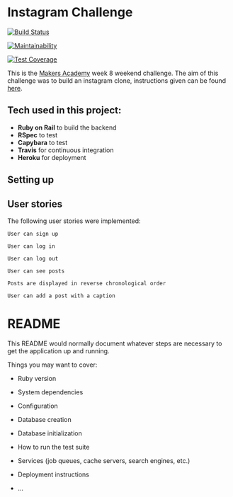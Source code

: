 # Instagram Challenge

[![Build Status](https://travis-ci.org/Estevenson1994/instagram-challenge.svg?branch=development)](https://travis-ci.org/Estevenson1994/instagram-challenge)

[![Maintainability](https://api.codeclimate.com/v1/badges/e7f9669ad5818bba1c08/maintainability)](https://codeclimate.com/github/Estevenson1994/instagram-challenge/maintainability)

[![Test Coverage](https://api.codeclimate.com/v1/badges/e7f9669ad5818bba1c08/test_coverage)](https://codeclimate.com/github/Estevenson1994/instagram-challenge/test_coverage)

This is the [Makers Academy](https://makers.tech/) week 8 weekend challenge. The aim of this challenge was to build an instagram clone, instructions given can be found [here](https://github.com/makersacademy/instagram-challenge).

## Tech used in this project:

- **Ruby on Rail** to build the backend
- **RSpec** to test
- **Capybara** to test
- **Travis** for continuous integration
- **Heroku** for deployment

## Setting up

## User stories

The following user stories were implemented:

```
User can sign up

User can log in

User can log out

User can see posts

Posts are displayed in reverse chronological order

User can add a post with a caption
```

# README

This README would normally document whatever steps are necessary to get the
application up and running.

Things you may want to cover:

- Ruby version

- System dependencies

- Configuration

- Database creation

- Database initialization

- How to run the test suite

- Services (job queues, cache servers, search engines, etc.)

- Deployment instructions

- ...
